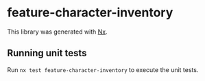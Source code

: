 # feature-character-inventory

This library was generated with [Nx](https://nx.dev).

## Running unit tests

Run `nx test feature-character-inventory` to execute the unit tests.
